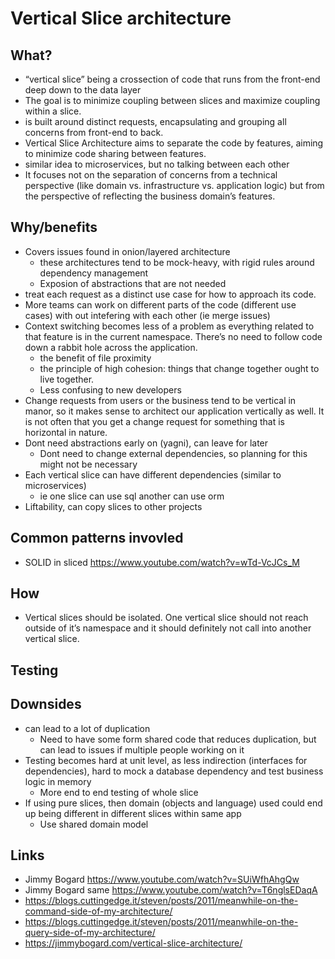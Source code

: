 # Vertical Slice architecture

## What?

- “vertical slice” being a crossection of code that runs from the front-end deep down to the data layer
- The goal is to minimize coupling between slices and maximize coupling within a slice.
-  is built around distinct requests, encapsulating and grouping all concerns from front-end to back.
-  Vertical Slice Architecture aims to separate the code by features, aiming to minimize code sharing between features.
- similar idea to microservices, but no talking between each other
- It focuses not on the separation of concerns from a technical perspective (like domain vs. infrastructure vs. application logic) but from the perspective of reflecting the business domain’s features.



## Why/benefits

- Covers issues found in onion/layered architecture
  - these architectures  tend to be mock-heavy, with rigid rules around dependency management
  - Exposion of abstractions that are not needed
-  treat each request as a distinct use case for how to approach its code.
- More teams can work on different parts of the code (different use cases) with out intefering with each other (ie merge issues)
- Context switching becomes less of a problem as everything related to that feature is in the current namespace. There’s no need to follow code down a rabbit hole across the application.
  - the benefit of file proximity
  - the principle of high cohesion: things that change together ought to live together.
  - Less confusing to new developers
- Change requests from users or the business tend to be vertical in manor, so it makes sense to architect our application vertically as well. It is not often that you get a change request for something that is horizontal in nature.
- Dont need abstractions early on (yagni), can leave for later
  - Dont need to change external dependencies, so planning for this might not be necessary
- Each vertical slice can have different dependencies (similar to microservices)
  - ie one slice can use sql another can use orm
- Liftability, can copy slices to other projects

## Common patterns invovled

- SOLID in sliced https://www.youtube.com/watch?v=wTd-VcJCs_M

## How

- Vertical slices should be isolated. One vertical slice should not reach outside of it’s namespace and it should definitely not call into another vertical slice.

## Testing

## Downsides

- can lead to a lot of duplication
  - Need to have some form shared code that reduces duplication, but can lead to issues if multiple people working on it
- Testing becomes hard at unit level, as less indirection (interfaces for dependencies), hard to mock a database dependency and test business logic in memory
  - More end to end testing of whole slice
- If using pure slices, then domain (objects and language) used could end up being different in different slices within same app
  - Use shared domain model

## Links

-  Jimmy Bogard https://www.youtube.com/watch?v=SUiWfhAhgQw
-  Jimmy Bogard same https://www.youtube.com/watch?v=T6nglsEDaqA
-  https://blogs.cuttingedge.it/steven/posts/2011/meanwhile-on-the-command-side-of-my-architecture/
-  https://blogs.cuttingedge.it/steven/posts/2011/meanwhile-on-the-query-side-of-my-architecture/
-  https://jimmybogard.com/vertical-slice-architecture/

